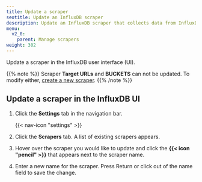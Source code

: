 ```yaml
---
title: Update a scraper
seotitle: Update an InfluxDB scraper
description: Update an InfluxDB scraper that collects data from InfluxDB or a remote endpoint.
menu:
  v2_0:
    parent: Manage scrapers
weight: 302
---
```


Update a scraper in the InfluxDB user interface (UI).

{{% note %}}
Scraper **Target URLs** and **BUCKETS** can not be updated.
To modify either, [create a new scraper](/v2.0/collect-data/scrape-data/manage-scrapers/create-a-scraper).
{{% /note %}}

## Update a scraper in the InfluxDB UI
1. Click the **Settings** tab in the navigation bar.

    {{< nav-icon "settings" >}}

2. Click the **Scrapers** tab. A list of existing scrapers appears.
3. Hover over the scraper you would like to update and click the **{{< icon "pencil" >}}**
   that appears next to the scraper name.
4. Enter a new name for the scraper. Press Return or click out of the name field to save the change.
